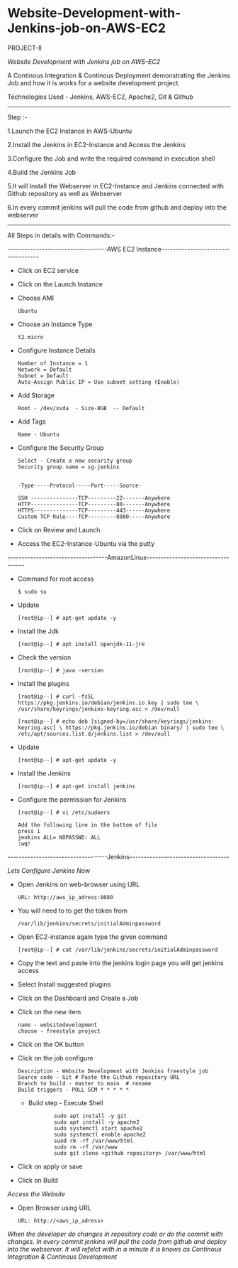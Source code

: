 # Website-Development-with-Jenkins-job-on-AWS-EC2

PROJECT-II

*Website Development with Jenkins job on AWS-EC2*

A Continous Integration & Continous Deployment demonstrating the Jenkins Job and how it is works for a website development project.

Technologies Used - Jenkins, AWS-EC2, Apache2, Git & Github


-------------------------------------------------------------------------------------------------------------------------------------------------------------


Step :-

1.Launch the EC2 Instance in AWS-Ubuntu

2.Install the Jenkins in EC2-Instance and Access the Jenkins

3.Configure the Job and write the required command in execution shell

4.Build the Jenkins Job

5.It will Install the Webserver in EC2-Instance and Jenkins connected with Github repository as well as Webserver

6.In every commit jenkins will pull the code from github and deploy into the webserver


-------------------------------------------------------------------------------------------------------------------------------------------------------------

All Steps in details with Commands:-


-----------------------------------AWS EC2 Instance-----------------------------------


- Click on EC2 service 

- Click on the Launch Instance

- Choose AMI

      Ubuntu
      
- Choose an Instance Type
      
      t2.micro
      
- Configure Instance Details

      Number of Instance = 1
      Network = Default
      Subnet = Default
      Auto-Assign Public IP = Use subnet setting (Enable)
      
- Add Storage

      Root - /dev/xvda  - Size-8GB  -- Default
      
- Add Tags 

      Name - Ubuntu
      
- Configure the Security Group

      Select - Create a new security group 
      Security group name = sg-jenkins
      
      
      -Type-----Protocol-----Port-----Source-
      
      SSH ---------------TCP---------22-------Anywhere
      HTTP---------------TCP---------80-------Anywhere
      HTTPS--------------TCP---------443------Anywhere
      Custom TCP Rule----TCP---------8080-----Anywhere
      
      
- Click on Review and Launch

- Access the EC2-Instance-Ubuntu via the putty 



-----------------------------------AmazonLinux-----------------------------------

- Command for root access

      $ sudo su
      
- Update

      [root@ip--] # apt-get update -y
      
- Install the Jdk

      [root@ip--] # apt install openjdk-11-jre
      
- Check the version

      [root@ip--] # java -version
      
- Install the plugins
 
      [root@ip--] # curl -fsSL https://pkg.jenkins.io/debian/jenkins.io.key | sudo tee \ /usr/share/keyrings/jenkins-keyring.asc > /dev/null 
  
      [root@ip--] # echo deb [signed-by=/usr/share/keyrings/jenkins-keyring.asc] \ https://pkg.jenkins.io/debian binary/ | sudo tee \  /etc/apt/sources.list.d/jenkins.list > /dev/null
  
      
- Update

      [root@ip--] # apt-get update -y
      
- Install the Jenkins

      [root@ip--] # apt-get install jenkins
      
- Configure the permission for Jenkins

      
      [root@ip--] # vi /etc/sudoers
      
      Add the following line in the bottom of file
      press i
      jenkins ALL= NOPASSWD: ALL
      :wq!
      
      
      
-----------------------------------Jenkins-----------------------------------

*Lets Configure Jenkins Now*

- Open Jenkins on web-browser using URL

      URL: http://aws_ip_adress:8080
      
- You will need to to get the token from

      /var/lib/jenkins/secrets/initialAdminpassword
      
- Open EC2-instance again type the given command

      [root@ip--] # cat /var/lib/jenkins/secrets/initialAdminpassword
      
- Copy the text and paste into the jenkins login page you will get jenkins access

- Select Install suggested plugins

- Click on the Dashboard and Create a Job

- Click on the new item

      name - websitedevelopment
      choose - freestyle project
      
- Click on the OK button 

- Click on the job configure

      Description - Website Development with Jenkins freestyle job
      Source code - Git # Paste the Github repository URL
      Branch to build - master to main  # rename
      Build triggers - POLL SCM * * * * *
      
      
     - Build step - Execute Shell
     
                   sudo apt install -y git
                   sudo apt install -y apache2
                   sudo systemctl start apache2
                   sudo systemctl enable apache2
                   suod rm -rf /var/www/html
                   sudo rm -rf /var/www
                   sudo git clone <github repository> /var/www/html
    
    
- Click on apply or save

- Click on Build


*Access the Website*

- Open Browser using URL

      URL: http://<aws_ip_adress>
      
*When the developer do changes in repository code or do the commit with changes. In every commit jenkins will pull the code from github and deploy into the webserver. It will refelct with in a minute it is knows as Continous Integration & Continous Development*


      
      

      
      
      
      
